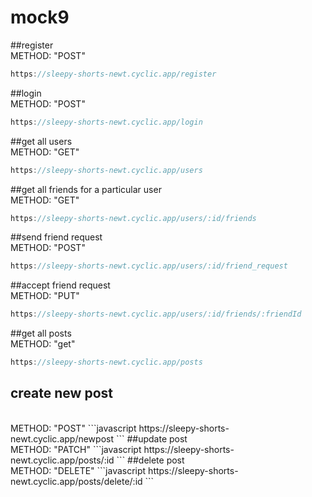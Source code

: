 # mock9

##register
<br>
METHOD: "POST"
```javascript
https://sleepy-shorts-newt.cyclic.app/register
```
##login
<br>
METHOD: "POST"
```javascript
https://sleepy-shorts-newt.cyclic.app/login
```
##get all users
<br>
METHOD: "GET"
```javascript
https://sleepy-shorts-newt.cyclic.app/users
```

##get all friends for a particular user
<br>
METHOD: "GET"
```javascript
https://sleepy-shorts-newt.cyclic.app/users/:id/friends
```
##send friend request
<br>
METHOD: "POST"
```javascript
https://sleepy-shorts-newt.cyclic.app/users/:id/friend_request
```
##accept friend request
<br>
METHOD: "PUT"
```javascript
https://sleepy-shorts-newt.cyclic.app/users/:id/friends/:friendId
```
##get all posts
<br>
METHOD: "get"
```javascript
https://sleepy-shorts-newt.cyclic.app/posts
```
## create new post
<br>
METHOD: "POST"
```javascript
https://sleepy-shorts-newt.cyclic.app/newpost
```
##update post
<br>
METHOD: "PATCH"
```javascript
https://sleepy-shorts-newt.cyclic.app/posts/:id
```
##delete post
<br>
METHOD: "DELETE"
```javascript
https://sleepy-shorts-newt.cyclic.app/posts/delete/:id
```
